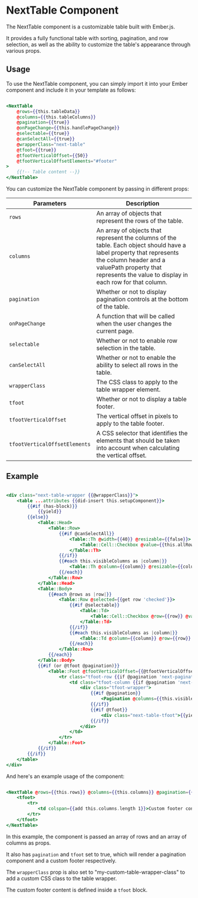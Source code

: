 # NextTable Component

The NextTable component is a customizable table built with Ember.js. 

It provides a fully functional table with sorting, pagination, and row selection, as well as the ability to customize the table's appearance through various props.

## Usage

To use the NextTable component, you can simply import it into your Ember component and include it in your template as follows:

```hbs

<NextTable
    @rows={{this.tableData}}
    @columns={{this.tableColumns}}
    @pagination={{true}}
    @onPageChange={{this.handlePageChange}}
    @selectable={{true}}
    @canSelectAll={{true}}
    @wrapperClass="next-table"
    @tfoot={{true}}
    @tfootVerticalOffset={{50}}
    @tfootVerticalOffsetElements="#footer"
>
    {{!-- Table content --}}
</NextTable>

```

You can customize the NextTable component by passing in different props:

| Parameters                        | Description                                                                                                                                                                                                                        |
|-----------------------------|------------------------------------------------------------------------------------------------------------------------------------------------------------------------------------------------------------------------------------|
| `rows`                        | An array of objects that represent the rows of the table.                                                                                                                                                                          |
| `columns`                     | An array of objects that represent the columns of the table. Each object should have a label property that represents the column header and a valuePath property that represents the value to display in each row for that column. |
| `pagination `                 | Whether or not to display pagination controls at the bottom of the table.                                                                                                                                                          |
| `onPageChange`                | A function that will be called when the user changes the current page.                                                                                                                                                             |
| `selectable`                  | Whether or not to enable row selection in the table.                                                                                                                                                                               |
| `canSelectAll`                | Whether or not to enable the ability to select all rows in the table.                                                                                                                                                              |
| `wrapperClass`                | The CSS class to apply to the table wrapper element.                                                                                                                                                                               |
| `tfoot`                       | Whether or not to display a table footer.                                                                                                                                                                                          |
| `tfootVerticalOffset`         | The vertical offset in pixels to apply to the table footer.                                                                                                                                                                        |
| `tfootVerticalOffsetElements` | A CSS selector that identifies the elements that should be taken into account when calculating the vertical offset.                                                                                                                |


## Example

```hbs

<div class="next-table-wrapper {{@wrapperClass}}">
    <table ...attributes {{did-insert this.setupComponent}}>
        {{#if (has-block)}}
            {{yield}}
        {{else}}
            <Table::Head>
                <Table::Row>
                    {{#if @canSelectAll}}
                        <Table::Th @width={{40}} @resizable={{false}}>
                            <Table::Cell::Checkbox @value={{this.allRowsToggled}} @onToggle={{this.selectAllRows}} />
                        </Table::Th>
                    {{/if}}
                    {{#each this.visibleColumns as |column|}}
                        <Table::Th @column={{column}} @resizable={{column.resizable}} @sortable={{column.sortable}}>{{column.label}}</Table::Th>
                    {{/each}}
                </Table::Row>
            </Table::Head>
            <Table::Body>
                {{#each @rows as |row|}}
                    <Table::Row @selected={{get row 'checked'}}>
                        {{#if @selectable}}
                            <Table::Td>
                                <Table::Cell::Checkbox @row={{row}} @value={{get row 'checked'}} />
                            </Table::Td>
                        {{/if}}
                        {{#each this.visibleColumns as |column|}}
                            <Table::Td @column={{column}} @row={{row}} @value={{get row column.valuePath}} />
                        {{/each}}
                    </Table::Row>
                {{/each}}
            </Table::Body>
            {{#if (or @tfoot @pagination)}}
                <Table::Foot @tfootVerticalOffset={{@tfootVerticalOffset}} @tfootVerticalOffsetElements={{@tfootVerticalOffsetElements}}>
                    <tr class="tfoot-row {{if @pagination 'next-pagination-row'}}">
                        <td class="tfoot-column {{if @pagination 'next-pagination-column'}}" colspan={{add this.visibleColumns.length 1}}>
                            <div class="tfoot-wrapper">
                                {{#if @pagination}}
                                    <Pagination @columns={{this.visibleColumns}} @meta={{@paginationMeta}} @currentPage={{@page}} @onPageChange={{@onPageChange}} />
                                {{/if}}
                                {{#if @tfoot}}
                                    <div class="next-table-tfoot">{{yield "tfoot"}}</div>
                                {{/if}}
                            </div>
                        </td>
                    </tr>
                </Table::Foot>
            {{/if}}
        {{/if}}
    </table>
</div>

```

And here's an example usage of the component:

```hbs

<NextTable @rows={{this.rows}} @columns={{this.columns}} @pagination={{true}} @tfoot={{true}} @wrapperClass="my-custom-table-wrapper-class">
    <tfoot>
        <tr>
            <td colspan={{add this.columns.length 1}}>Custom footer content</td>
        </tr>
    </tfoot>
</NextTable>

```

In this example, the component is passed an array of rows and an array of columns as props. 

It also has `pagination` and `tfoot` set to true, which will render a pagination component and a custom footer respectively. 

The `wrapperClass` prop is also set to "my-custom-table-wrapper-class" to add a custom CSS class to the table wrapper. 

The custom footer content is defined inside a `tfoot` block.
